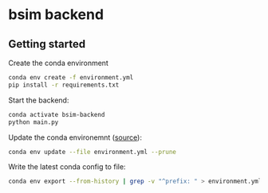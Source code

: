 # bsim backend

## Getting started

Create the conda environment

```bash
conda env create -f environment.yml
pip install -r requirements.txt
```

Start the backend:

```bash
conda activate bsim-backend
python main.py
```

Update the conda environemnt ([source](https://conda.io/projects/conda/en/latest/user-guide/tasks/manage-environments.html#updating-an-environment)):

```bash
conda env update --file environment.yml --prune
```

Write the latest conda config to file:

```bash
conda env export --from-history | grep -v "^prefix: " > environment.yml
```

